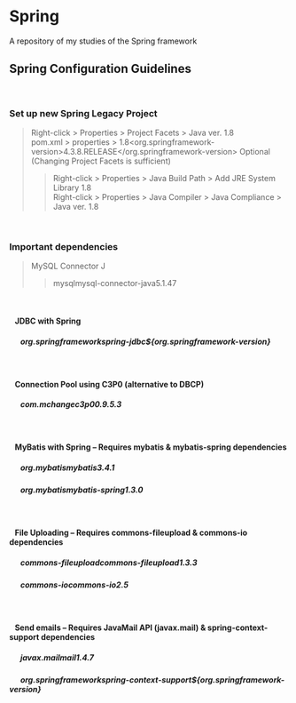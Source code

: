 # Spring
A repository of my studies of the Spring framework
<br/>

## Spring Configuration Guidelines
<br/>

### Set up new Spring Legacy Project
> Right-click > Properties > Project Facets > Java ver. 1.8 <br/>
pom.xml > properties > <java-version>1.8</java-version><org.springframework-version>4.3.8.RELEASE</org.springframework-version>
Optional (Changing Project Facets is sufficient) <br/>
>> Right-click > Properties > Java Build Path > Add JRE System Library 1.8 <br/>
Right-click > Properties > Java Compiler > Java Compliance > Java ver. 1.8
<br/>

### Important dependencies
> MySQL Connector J
>> <dependency><groupId>mysql</groupId><artifactId>mysql-connector-java</artifactId><version>5.1.47</version></dependency>
<br/>

#### &nbsp;&nbsp;&nbsp;JDBC with Spring
##### &nbsp;&nbsp;&nbsp;&nbsp;&nbsp;&nbsp;<dependency><groupId>org.springframework</groupId><artifactId>spring-jdbc</artifactId><version>${org.springframework-version}</version></dependency>
<br/>

#### &nbsp;&nbsp;&nbsp;Connection Pool using C3P0 (alternative to DBCP)
##### &nbsp;&nbsp;&nbsp;&nbsp;&nbsp;&nbsp;<dependency><groupId>com.mchange</groupId><artifactId>c3p0</artifactId><version>0.9.5.3</version></dependency>
<br/>

#### &nbsp;&nbsp;&nbsp;MyBatis with Spring – Requires mybatis & mybatis-spring dependencies
##### &nbsp;&nbsp;&nbsp;&nbsp;&nbsp;&nbsp;<dependency><groupId>org.mybatis</groupId><artifactId>mybatis</artifactId><version>3.4.1</version></dependency>
##### &nbsp;&nbsp;&nbsp;&nbsp;&nbsp;&nbsp;<dependency><groupId>org.mybatis</groupId><artifactId>mybatis-spring</artifactId><version>1.3.0</version></dependency>
<br/>

#### &nbsp;&nbsp;&nbsp;File Uploading – Requires commons-fileupload & commons-io dependencies
##### &nbsp;&nbsp;&nbsp;&nbsp;&nbsp;&nbsp;<dependency><groupId>commons-fileupload</groupId><artifactId>commons-fileupload</artifactId><version>1.3.3</version></dependency>
##### &nbsp;&nbsp;&nbsp;&nbsp;&nbsp;&nbsp;<dependency><groupId>commons-io</groupId><artifactId>commons-io</artifactId><version>2.5</version></dependency>
<br/>

#### &nbsp;&nbsp;&nbsp;Send emails – Requires JavaMail API (javax.mail) & spring-context-support dependencies
##### &nbsp;&nbsp;&nbsp;&nbsp;&nbsp;&nbsp;<dependency><groupId>javax.mail</groupId><artifactId>mail</artifactId><version>1.4.7</version></dependency>
##### &nbsp;&nbsp;&nbsp;&nbsp;&nbsp;&nbsp;<dependency><groupId>org.springframework</groupId><artifactId>spring-context-support</artifactId><version>${org.springframework-version}</version></dependency>

